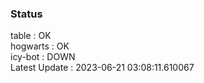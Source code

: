 ### Status


table : OK  
hogwarts : OK  
icy-bot : DOWN  
Latest Update : 2023-06-21 03:08:11.610067
